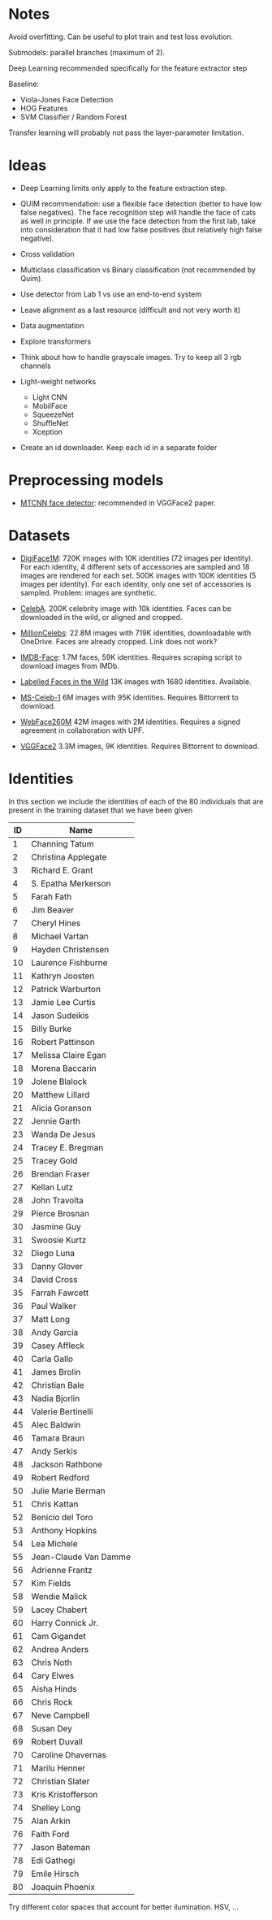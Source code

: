 # Notes

Avoid overfitting. Can be useful to plot train and test loss evolution.

Submodels: parallel branches (maximum of 2).

Deep Learning recommended specifically for the feature extractor step

Baseline:

-   Viola-Jones Face Detection
-   HOG Features
-   SVM Classifier / Random Forest

Transfer learning will probably not pass the layer-parameter limitation.

# Ideas

-   Deep Learning limits only apply to the feature extraction step.

-   QUIM recommendation: use a flexible face detection (better to have low false negatives). The face recognition step will handle the face of cats as well in principle. If we use the face detection from the first lab, take into consideration that it had low false positives (but relatively high false negative).

-   Cross validation

-   Multiclass classification vs Binary classification (not recommended by Quim).

-   Use detector from Lab 1 vs use an end-to-end system

-   Leave alignment as a last resource (difficult and not very worth it)

-   Data augmentation

-   Explore transformers

-   Think about how to handle grayscale images. Try to keep all 3 rgb channels

-   Light-weight networks

    -   Light CNN
    -   MobilFace
    -   SqueezeNet
    -   ShuffleNet
    -   Xception

-   Create an id downloader. Keep each id in a separate folder

# Preprocessing models

-   [MTCNN face detector](https://github.com/kpzhang93/MTCNN_face_detection_alignment): recommended in VGGFace2 paper.

# Datasets

-   [DigiFace1M](https://github.com/microsoft/DigiFace1M?tab=readme-ov-file): 720K images with 10K identities (72 images per identity). For each identity, 4 different sets of accessories are sampled and 18 images are rendered for each set.
    500K images with 100K identities (5 images per identity). For each identity, only one set of accessories is sampled. Problem: images are synthetic.

-   [CelebA](https://mmlab.ie.cuhk.edu.hk/projects/CelebA.html). 200K celebrity image with 10k identities. Faces can be downloaded in the wild, or aligned and cropped.

-   [MillionCelebs](https://buptzyb.github.io/MillionCelebs): 22.8M images with 719K identities, downloadable with OneDrive. Faces are already cropped. Link does not work?

-   [IMDB-Face](https://github.com/fwang91/IMDb-Face): 1.7M faces, 59K identities. Requires scraping script to download images from IMDb.

-   [Labelled Faces in the Wild](http://vis-www.cs.umass.edu/lfw/#download) 13K images with 1680 identities. Available.

-   [MS-Celeb-1](https://github.com/EB-Dodo/C-MS-Celeb) 6M images with 95K identities. Requires Bittorrent to download.

-   [WebFace260M](https://www.face-benchmark.org/download.html) 42M images with 2M identities. Requires a signed agreement in collaboration with UPF.

-   [VGGFace2](https://academictorrents.com/details/535113b8395832f09121bc53ac85d7bc8ef6fa5b) 3.3M images, 9K identities. Requires Bittorrent to download.

# Identities

In this section we include the identities of each of the 80 individuals that are present in the training dataset that we have been given

| ID  | Name                                                                                     |
| --- | ---------------------------------------------------------------------------------------- |
| 1   | Channing Tatum                                                                           |
| 2   | Christina Applegate                                                                      |
| 3   | Richard E. Grant                                                                         |
| 4   | S. Epatha Merkerson                                                                      |
| 5   | Farah Fath                                                                               |
| 6   | Jim Beaver                                                                               |
| 7   | Cheryl Hines                                                                             |
| 8   | Michael Vartan                                                                           |
| 9   | Hayden Christensen                                                                       |
| 10  | Laurence Fishburne                                                                       |
| 11  | Kathryn Joosten                                                                          |
| 12  | Patrick Warburton                                                                        |
| 13  | Jamie Lee Curtis                                                                         |
| 14  | Jason Sudeikis                                                                           |
| 15  | Billy Burke                                                                              |
| 16  | Robert Pattinson                                                                         |
| 17  | Melissa Claire Egan                                                                      |
| 18  | Morena Baccarin                                                                          |
| 19  | Jolene Blalock                                                                           |
| 20  | Matthew Lillard                                                                          |
| 21  | Alicia Goranson                                                                          |
| 22  | Jennie Garth                                                                             |
| 23  | Wanda De Jesus                                                                           |
| 24  | Tracey E. Bregman                                                                        |
| 25  | Tracey Gold                                                                              |
| 26  | Brendan Fraser                                                                           |
| 27  | Kellan Lutz                                                                              |
| 28  | John Travolta                                                                            |
| 29  | Pierce Brosnan                                                                           |
| 30  | Jasmine Guy                                                                              |
| 31  | Swoosie Kurtz                                                                            |
| 32  | Diego Luna                                                                               |
| 33  | Danny Glover                                                                             |
| 34  | David Cross                                                                              |
| 35  | Farrah Fawcett                                                                           |
| 36  | Paul Walker                                                                              |
| 37  | Matt Long                                                                                |
| 38  | Andy García                                                                              |
| 39  | Casey Affleck                                                                            |
| 40  | Carla Gallo                                                                              |
| 41  | James Brolin                                                                             |
| 42  | Christian Bale                                                                           |
| 43  | Nadia Bjorlin                                                                            |
| 44  | Valerie Bertinelli                                                                       |
| 45  | Alec Baldwin                                                                             |
| 46  | Tamara Braun                                                                             |
| 47  | Andy Serkis                                                                              |
| 48  | Jackson Rathbone                                                                         |
| 49  | Robert Redford                                                                           |
| 50  | Julie Marie Berman                                                                       |
| 51  | Chris Kattan                                                                             |
| 52  | Benicio del Toro                                                                         |
| 53  | Anthony Hopkins                                                                          |
| 54  | Lea Michele                                                                              |
| 55  | Jean-Claude Van Damme                                                                    |
| 56  | Adrienne Frantz                                                                          |
| 57  | Kim Fields                                                                               |
| 58  | Wendie Malick                                                                            |
| 59  | Lacey Chabert                                                                            |
| 60  | Harry Connick Jr.                                                                        |
| 61  | Cam Gigandet                                                                             |
| 62  | Andrea Anders                                                                            |
| 63  | Chris Noth                                                                               |
| 64  | Cary Elwes                                                                               |
| 65  | Aisha Hinds                                                                              |
| 66  | Chris Rock                                                                               |
| 67  | Neve Campbell                                                                            |
| 68  | Susan Dey                                                                                |
| 69  | Robert Duvall                                                                            |
| 70  | Caroline Dhavernas                                                                       |
| 71  | Marilu Henner                                                                            |
| 72  | Christian Slater                                                                         |
| 73  | Kris Kristofferson                                                                       |
| 74  | Shelley Long                                                                             |
| 75  | Alan Arkin                                                                               |
| 76  | Faith Ford                                                                               |
| 77  | Jason Bateman                                                                            |
| 78  | Edi Gathegi                                                                              |
| 79  | Emile Hirsch                                                                             |
| 80  | Joaquin Phoenix                                                                          |



Try different color spaces that account for better ilumination. HSV, ...